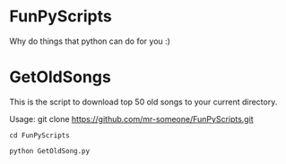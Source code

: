 # FunPyScripts
Why do things that python can do for you :)

# GetOldSongs
This is the script to download top 50 old songs to your current directory.

Usage:
    git clone https://github.com/mr-someone/FunPyScripts.git

    cd FunPyScripts

    python GetOldSong.py
  
  
